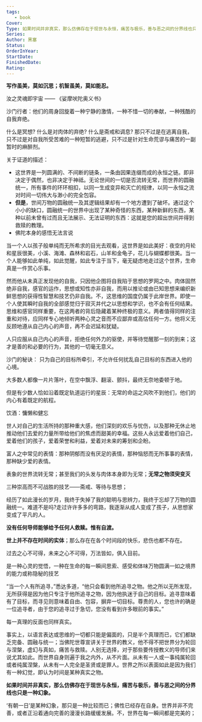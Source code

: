 ```yaml
---
tags: 
   - book 
Cover: 
Type: 如果时间并非真实，那么仿佛存在于现世与永恒，痛苦与极乐，善与恶之间的分界线也只是一种幻象
Series: 
Author: 黑塞
Status: 
OrderInYear:
StartDate:
FinishedDate:
Rating: 
---
```


**写作虽美，莫如沉思；机智虽美，莫如能忍。**


汝之灵魂即宇宙 —— 《娑摩吠陀奥义书》

沙门行者：他们的周身回旋着一种宁静的激情，一种不惜一切的奉献，一种残酷的自我弃绝。

什么是冥想? 什么是对肉体的弃绝? 什么是斋戒和调息? 
那只不过是在逃离自我，只不过是对自我所受苦难的一种短暂的逃避，只不过是针对生命荒谬与痛苦的一副暂时的麻醉剂。


关于证道的描述：
- 这世界是一列圆满的、不间断的链条，一条由因果连缀而成的永恒之链。即非决定于偶然，也非决定于神祗。无论世间的一切是否流转无常，而世界的圆融统一，所有事件的环环相扣，以同一生成变异和灭亡的规律，以同一永恒之流对时间一切伟大与渺小的完全包容。
- **但是**，世间万物的圆融统一及其逻辑结果却有一个地方遭到了破坏。通过这个小小的缺口，圆融统一的世界中出现了某种奇怪的东西，某种新鲜的东西，某种以前未曾有过而且无法展示、无法证明的东西：这就是您的超出世间并得到救赎的教理。
- 佛陀本身的感悟无法言说


当一个人以孩子般单纯而无所希求的目光去观看，这世界是如此美好：夜空的月轮和星辰很美，小溪、海滩、森林和岩石，山羊和金龟子，花儿与蝴蝶都很美。当一个人能够如此单纯，如此觉醒，如此专注于当下，毫无疑虑地走过这个世界，生命真是一件赏心乐事。


然而他从未真正发现他的自我，只因他企图将自我陷于思想的罗网之中。肉体固然绝非自我，感官的运作，思想或知性亦非自我，而用以推论或由已知思想来编织新鲜思想的获得性智慧和技艺仍非自我。不，这思维的国度仍属于此岸世界。即使一个人使其瞬时自我的全部感觉归于寂灭并代之以思想和学识，也不会有任何结果。思维和感官同样重要，在这两者的背后隐藏着某种终极的意义。两者值得同样的注重和对待，应同样专心地倾听两种心灵之音而不应鄙弃或高估任何一方。他将义无反顾地遵从自己内心的声音，再不会迟延和犹疑。

人只应服从自己内心的声音，拒绝任何外力的驱使，并等待觉醒那一刻的到来；这才是善的和必要的行为，其他的一切毫无意义。


沙门的秘诀：
只为自己的目标所牵引，不允许任何扰乱自己目标的东西进入他的心境。


大多数人都像一片片落叶，在空中飘浮、翻滚、颤抖，最终无奈地委顿于地。

但是有少数人恰如沿着既定轨道运行的星辰：无常的命运之风吹不到他们，他们的内心有着既定的航程。

饮酒：慵懒和健忘

世人对自己的生活所持的那种重大感，他们深刻的欢乐与忧伤，以及那种无休止地推动他们去爱的力量所带给他们的焦虑而甜美的幸福。这些人永远爱着他们自己，爱着他们的孩子，爱着荣誉和利益，爱着对未来的筹划和企盼。

富人之中常见的表情：那种阴郁而没有厌足的表情，那种恼怒而无所事事的表情，那种缺少爱的表情。


表象的世界流转无常；甚至我们的头发与肉体本身即为无常；**无常之物须臾变灭**


三种崇高而不可战胜的技艺——斋戒、等待与思想；


经历了如此漫长的岁月，我终于失掉了我的聪明与思辨力，我终于忘却了万物的圆融统一。难道不是吗?走过许许多多的弯路，我逐渐从成人变成了孩子，从思想家变成了平凡的人。

**没有任何导师能够给予任何人救赎。惟有自渡。**

**世上并不存在时间的实体**；那么存在在各个时间段的快乐，悲伤也都不存在。

过去之心不可得，未来之心不可得，万法皆如，俱入目前。


是一种心灵的觉悟，一种在生命的每一瞬间思索、感受和体味万物圆满一如之境界的能力或称隐秘的技艺


“当一个人有所追寻，”悉达多道，“他只会看到他所追寻之物。他之所以无所发现，无所获得是因为他只专注于他所追寻之物，因为他执迷于自己的目标。追寻意味着有了目标，而寻见则意味着自由、包容，摒弃一切目标。尊贵的人，您也许的确是一位追寻者，由于您的追寻过于急切，您没有看到许多眼前的事实。”



每一真理的反面也同样真实。

事实上，以语言表达或思维的一切都只能是偏面的，只是半个真理而已，它们都缺乏完备、圆融与统一；当佛陀世尊宣讲关于世界的教义，他不得不把世界分为轮回与涅槃，虚幻与真如，痛苦与救赎。人别无选择，对于那些要传授教义的导师们来说尤其如此。而世界自身则遍于我之内外，从不片面。从未有一人或一事纯属轮回或者纯属涅槃，从未有一人完全是圣贤或是罪人。世界之所以表面如此是因为我们有一种幻觉，即认为时间是某种真实之物。

**如果时间并非真实，那么仿佛存在于现世与永恒，痛苦与极乐，善与恶之间的分界线也只是一种幻象。**


‘有朝一日’是某种幻象，那只是一种比较而已；佛性已经存在自身。世界并非不完善，或者正沿着通向完善的漫漫长路缓缓发展。不，世界在每一瞬间都是完美的；